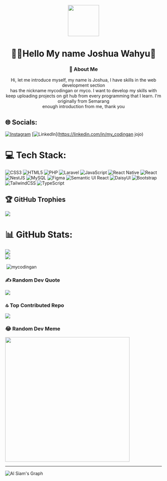 <p align="center"><img src="https://media.giphy.com/media/M9gbBd9nbDrOTu1Mqx/giphy.gif" width="100"/></p>

<h1 align="center">👋👋Hello My name Joshua Wahyu👋</h1>
<h3 align="center">💫 About Me</h3>
<p align="center">Hi, let me introduce myself, my name is Joshua, I have skills in the web development section<br>has the nickname mycodingan or myco. I want to develop my skills with<br>keep uploading projects on git hub from every programming that I learn. I'm originally from Semarang<br>enough introduction from me, thank you</p>


## 🌐 Socials:
[![Instagram](https://img.shields.io/badge/Instagram-%23E4405F.svg?logo=Instagram&logoColor=white)](https://instagram.com/mycodingan.j) [![LinkedIn](https://img.shields.io/badge/LinkedIn-%230077B5.svg?logo=linkedin&logoColor=white)](https://linkedin.com/in/my_codingan jojo) 

# 💻 Tech Stack:
![CSS3](https://img.shields.io/badge/css3-%231572B6.svg?style=for-the-badge&logo=css3&logoColor=white) ![HTML5](https://img.shields.io/badge/html5-%23E34F26.svg?style=for-the-badge&logo=html5&logoColor=white) ![PHP](https://img.shields.io/badge/php-%23777BB4.svg?style=for-the-badge&logo=php&logoColor=white) ![Laravel](https://img.shields.io/badge/laravel-%23FF2D20.svg?style=for-the-badge&logo=laravel&logoColor=white) ![JavaScript](https://img.shields.io/badge/javascript-%23323330.svg?style=for-the-badge&logo=javascript&logoColor=%23F7DF1E) ![React Native](https://img.shields.io/badge/react_native-%2320232a.svg?style=for-the-badge&logo=react&logoColor=%2361DAFB) ![React](https://img.shields.io/badge/react-%2320232a.svg?style=for-the-badge&logo=react&logoColor=%2361DAFB) ![NestJS](https://img.shields.io/badge/nestjs-%23E0234E.svg?style=for-the-badge&logo=nestjs&logoColor=white) ![MySQL](https://img.shields.io/badge/mysql-%2300000f.svg?style=for-the-badge&logo=mysql&logoColor=white) ![Figma](https://img.shields.io/badge/figma-%23F24E1E.svg?style=for-the-badge&logo=figma&logoColor=white) ![Semantic UI React](https://img.shields.io/badge/Semantic%20UI%20React-%2335BDB2.svg?style=for-the-badge&logo=SemanticUIReact&logoColor=white) ![DaisyUI](https://img.shields.io/badge/daisyui-5A0EF8?style=for-the-badge&logo=daisyui&logoColor=white) ![Bootstrap](https://img.shields.io/badge/bootstrap-%238511FA.svg?style=for-the-badge&logo=bootstrap&logoColor=white) ![TailwindCSS](https://img.shields.io/badge/tailwindcss-%2338B2AC.svg?style=for-the-badge&logo=tailwind-css&logoColor=white) ![TypeScript](https://img.shields.io/badge/typescript-%23007ACC.svg?style=for-the-badge&logo=typescript&logoColor=white)
## 🏆 GitHub Trophies
![](https://github-profile-trophy.vercel.app/?username=mycodingan&theme=radical&no-frame=true&no-bg=false&margin-w=4)
# 📊 GitHub Stats:

![](https://github-readme-streak-stats.herokuapp.com/?user=mycodingan&theme=dark&hide_border=false)<br/>
![](https://github-readme-stats.vercel.app/api/top-langs/?username=mycodingan&theme=dark&hide_border=false&include_all_commits=false&count_private=false&layout=compact)
<p>&nbsp;<img align="center" src="https://github-readme-stats.vercel.app/api?username=mycodingan&show_icons=true&locale=en" alt="mycodingan" /></p>

### ✍️ Random Dev Quote
![](https://quotes-github-readme.vercel.app/api?type=horizontal&theme=radical)


### 🔝 Top Contributed Repo
![](https://github-contributor-stats.vercel.app/api?username=mycodingan&limit=5&theme=dracula&combine_all_yearly_contributions=true)

### 😂 Random Dev Meme
<img src='https://randommeme-five.vercel.app/' style="height: 400px;"/>

---





![Al Siam's Graph](https://github-readme-activity-graph.vercel.app/graph?username=mycodingan&custom_title=mycodingan%20GitHub%20Activity%20Graph&bg_color=0D1117&color=7F3FBF&line=7F3FBF&point=7F3FBF&area_color=FFFFFF&title_color=FFFFFF&area=true)
